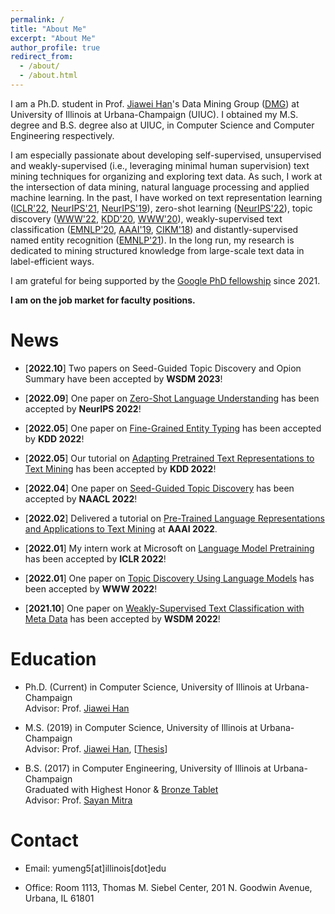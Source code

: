 ```yaml
---
permalink: /
title: "About Me"
excerpt: "About Me"
author_profile: true
redirect_from: 
  - /about/
  - /about.html
---
```


I am a Ph.D. student in Prof. [Jiawei Han](http://hanj.cs.illinois.edu/)'s Data Mining Group ([DMG](http://dm1.cs.uiuc.edu/)) at University of Illinois at Urbana-Champaign (UIUC). I obtained my M.S. degree and B.S. degree also at UIUC, in Computer Science and Computer Engineering respectively.

I am especially passionate about developing self-supervised, unsupervised and weakly-supervised (i.e., leveraging minimal human supervision) text mining techniques for organizing and exploring text data. As such, I work at the intersection of data mining, natural language processing and applied machine learning. In the past, I have worked on text representation learning ([ICLR'22](https://arxiv.org/abs/2204.03243), [NeurIPS'21](https://arxiv.org/abs/2102.08473), [NeurIPS'19](https://arxiv.org/abs/1911.01196)), zero-shot learning ([NeurIPS'22](https://arxiv.org/abs/2202.04538)),  topic discovery ([WWW'22](https://arxiv.org/abs/2202.04582), [KDD'20](https://arxiv.org/abs/2007.09536), [WWW'20](https://arxiv.org/abs/1908.07162)), weakly-supervised text classification ([EMNLP'20](https://arxiv.org/abs/2010.07245), [AAAI'19](https://arxiv.org/abs/1812.11270), [CIKM'18](https://arxiv.org/abs/1809.01478)) and distantly-supervised named entity recognition ([EMNLP'21](https://arxiv.org/abs/2109.05003)). In the long run, my research is dedicated to mining structured knowledge from large-scale text data in label-efficient ways. 

I am grateful for being supported by the [Google PhD fellowship](https://research.google/outreach/phd-fellowship/recipients/?category=2021) since 2021.

**I am on the job market for faculty positions.**

News
======

* \[**2022.10**\] Two papers on Seed-Guided Topic Discovery and Opion Summary have been accepted by **WSDM 2023**!

* \[**2022.09**\] One paper on [Zero-Shot Language Understanding](https://arxiv.org/abs/2202.04538) has been accepted by **NeurIPS 2022**!

* \[**2022.05**\] One paper on [Fine-Grained Entity Typing](https://arxiv.org/abs/2206.13746) has been accepted by **KDD 2022**!

* \[**2022.05**\] Our tutorial on [Adapting Pretrained Text Representations to Text Mining](https://yumeng5.github.io/kdd22-tutorial/) has been accepted by **KDD 2022**!

* \[**2022.04**\] One paper on [Seed-Guided Topic Discovery](https://arxiv.org/abs/2205.01845) has been accepted by **NAACL 2022**!

* \[**2022.02**\] Delivered a tutorial on [Pre-Trained Language Representations and Applications to Text Mining](https://yumeng5.github.io/aaai22-tutorial/) at **AAAI 2022**.

* \[**2022.01**\] My intern work at Microsoft on [Language Model Pretraining](https://arxiv.org/abs/2204.03243) has been accepted by **ICLR 2022**!

* \[**2022.01**\] One paper on [Topic Discovery Using Language Models](https://arxiv.org/abs/2202.04582) has been accepted by **WWW 2022**!

* \[**2021.10**\] One paper on [Weakly-Supervised Text Classification with Meta Data](https://arxiv.org/abs/2111.04022) has been accepted by **WSDM 2022**!


Education
======
* Ph.D. (Current) in Computer Science, University of Illinois at Urbana-Champaign  
Advisor: Prof. [Jiawei Han](http://hanj.cs.illinois.edu/)

* M.S. (2019) in Computer Science, University of Illinois at Urbana-Champaign  
Advisor: Prof. [Jiawei Han](http://hanj.cs.illinois.edu/), \[[Thesis](https://www.ideals.illinois.edu/handle/2142/104867)\]

* B.S. (2017) in Computer Engineering, University of Illinois at Urbana-Champaign  
Graduated with Highest Honor & [Bronze Tablet](https://digital.library.illinois.edu/items/592ebe50-1be8-0136-4cfa-0050569601ca-5#?c=0&m=0&s=0&cv=0&r=0&xywh=-3461%2C0%2C12837%2C5932)  
Advisor: Prof. [Sayan Mitra](http://mitras.ece.illinois.edu/)

Contact
======
* Email: yumeng5\[at\]illinois\[dot\]edu

* Office: Room 1113, Thomas M. Siebel Center, 201 N. Goodwin Avenue, Urbana, IL 61801
